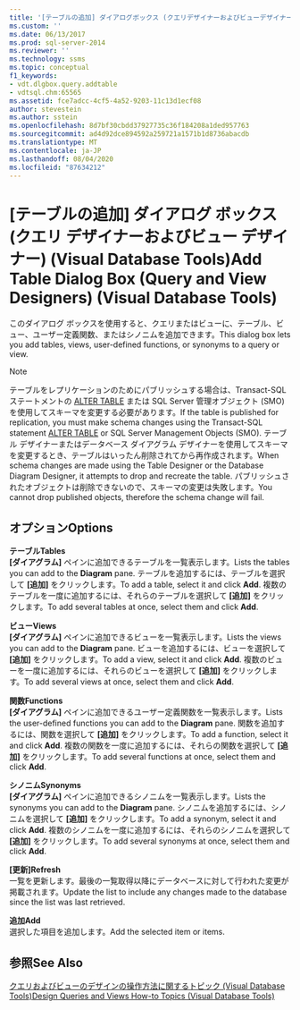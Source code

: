 ```yaml
---
title: '[テーブルの追加] ダイアログボックス (クエリデザイナーおよびビューデザイナー) (Visual Database Tools) |Microsoft Docs'
ms.custom: ''
ms.date: 06/13/2017
ms.prod: sql-server-2014
ms.reviewer: ''
ms.technology: ssms
ms.topic: conceptual
f1_keywords:
- vdt.dlgbox.query.addtable
- vdtsql.chm:65565
ms.assetid: fce7adcc-4cf5-4a52-9203-11c13d1ecf08
author: stevestein
ms.author: sstein
ms.openlocfilehash: 8d7bf30cbdd37927735c36f184208a1ded957763
ms.sourcegitcommit: ad4d92dce894592a259721a1571b1d8736abacdb
ms.translationtype: MT
ms.contentlocale: ja-JP
ms.lasthandoff: 08/04/2020
ms.locfileid: "87634212"
---
```

# <a name="add-table-dialog-box-query-and-view-designers-visual-database-tools"></a><span data-ttu-id="8a354-102">[テーブルの追加] ダイアログ ボックス (クエリ デザイナーおよびビュー デザイナー) (Visual Database Tools)</span><span class="sxs-lookup"><span data-stu-id="8a354-102">Add Table Dialog Box (Query and View Designers) (Visual Database Tools)</span></span>
  <span data-ttu-id="8a354-103">このダイアログ ボックスを使用すると、クエリまたはビューに、テーブル、ビュー、ユーザー定義関数、またはシノニムを追加できます。</span><span class="sxs-lookup"><span data-stu-id="8a354-103">This dialog box lets you add tables, views, user-defined functions, or synonyms to a query or view.</span></span>  
  
> [!NOTE]  
>  <span data-ttu-id="8a354-104">テーブルをレプリケーションのためにパブリッシュする場合は、Transact-SQL ステートメントの [ALTER TABLE](/sql/t-sql/statements/alter-table-transact-sql) または SQL Server 管理オブジェクト (SMO) を使用してスキーマを変更する必要があります。</span><span class="sxs-lookup"><span data-stu-id="8a354-104">If the table is published for replication, you must make schema changes using the Transact-SQL statement [ALTER TABLE](/sql/t-sql/statements/alter-table-transact-sql) or SQL Server Management Objects (SMO).</span></span> <span data-ttu-id="8a354-105">テーブル デザイナーまたはデータベース ダイアグラム デザイナーを使用してスキーマを変更するとき、テーブルはいったん削除されてから再作成されます。</span><span class="sxs-lookup"><span data-stu-id="8a354-105">When schema changes are made using the Table Designer or the Database Diagram Designer, it attempts to drop and recreate the table.</span></span> <span data-ttu-id="8a354-106">パブリッシュされたオブジェクトは削除できないので、スキーマの変更は失敗します。</span><span class="sxs-lookup"><span data-stu-id="8a354-106">You cannot drop published objects, therefore the schema change will fail.</span></span>  
  
## <a name="options"></a><span data-ttu-id="8a354-107">オプション</span><span class="sxs-lookup"><span data-stu-id="8a354-107">Options</span></span>  
 <span data-ttu-id="8a354-108">**テーブル**</span><span class="sxs-lookup"><span data-stu-id="8a354-108">**Tables**</span></span>  
 <span data-ttu-id="8a354-109">**[ダイアグラム]** ペインに追加できるテーブルを一覧表示します。</span><span class="sxs-lookup"><span data-stu-id="8a354-109">Lists the tables you can add to the **Diagram** pane.</span></span> <span data-ttu-id="8a354-110">テーブルを追加するには、テーブルを選択して **[追加]** をクリックします。</span><span class="sxs-lookup"><span data-stu-id="8a354-110">To add a table, select it and click **Add**.</span></span> <span data-ttu-id="8a354-111">複数のテーブルを一度に追加するには、それらのテーブルを選択して **[追加]** をクリックします。</span><span class="sxs-lookup"><span data-stu-id="8a354-111">To add several tables at once, select them and click **Add**.</span></span>  
  
 <span data-ttu-id="8a354-112">**ビュー**</span><span class="sxs-lookup"><span data-stu-id="8a354-112">**Views**</span></span>  
 <span data-ttu-id="8a354-113">**[ダイアグラム]** ペインに追加できるビューを一覧表示します。</span><span class="sxs-lookup"><span data-stu-id="8a354-113">Lists the views you can add to the **Diagram** pane.</span></span> <span data-ttu-id="8a354-114">ビューを追加するには、ビューを選択して **[追加]** をクリックします。</span><span class="sxs-lookup"><span data-stu-id="8a354-114">To add a view, select it and click **Add**.</span></span> <span data-ttu-id="8a354-115">複数のビューを一度に追加するには、それらのビューを選択して **[追加]** をクリックします。</span><span class="sxs-lookup"><span data-stu-id="8a354-115">To add several views at once, select them and click **Add**.</span></span>  
  
 <span data-ttu-id="8a354-116">**関数**</span><span class="sxs-lookup"><span data-stu-id="8a354-116">**Functions**</span></span>  
 <span data-ttu-id="8a354-117">**[ダイアグラム]** ペインに追加できるユーザー定義関数を一覧表示します。</span><span class="sxs-lookup"><span data-stu-id="8a354-117">Lists the user-defined functions you can add to the **Diagram** pane.</span></span> <span data-ttu-id="8a354-118">関数を追加するには、関数を選択して **[追加]** をクリックします。</span><span class="sxs-lookup"><span data-stu-id="8a354-118">To add a function, select it and click **Add**.</span></span> <span data-ttu-id="8a354-119">複数の関数を一度に追加するには、それらの関数を選択して **[追加]** をクリックします。</span><span class="sxs-lookup"><span data-stu-id="8a354-119">To add several functions at once, select them and click **Add**.</span></span>  
  
 <span data-ttu-id="8a354-120">**シノニム**</span><span class="sxs-lookup"><span data-stu-id="8a354-120">**Synonyms**</span></span>  
 <span data-ttu-id="8a354-121">**[ダイアグラム]** ペインに追加できるシノニムを一覧表示します。</span><span class="sxs-lookup"><span data-stu-id="8a354-121">Lists the synonyms you can add to the **Diagram** pane.</span></span> <span data-ttu-id="8a354-122">シノニムを追加するには、シノニムを選択して **[追加]** をクリックします。</span><span class="sxs-lookup"><span data-stu-id="8a354-122">To add a synonym, select it and click **Add**.</span></span> <span data-ttu-id="8a354-123">複数のシノニムを一度に追加するには、それらのシノニムを選択して **[追加]** をクリックします。</span><span class="sxs-lookup"><span data-stu-id="8a354-123">To add several synonyms at once, select them and click **Add**.</span></span>  
  
 <span data-ttu-id="8a354-124">**[更新]**</span><span class="sxs-lookup"><span data-stu-id="8a354-124">**Refresh**</span></span>  
 <span data-ttu-id="8a354-125">一覧を更新します。最後の一覧取得以降にデータベースに対して行われた変更が掲載されます。</span><span class="sxs-lookup"><span data-stu-id="8a354-125">Update the list to include any changes made to the database since the list was last retrieved.</span></span>  
  
 <span data-ttu-id="8a354-126">**追加**</span><span class="sxs-lookup"><span data-stu-id="8a354-126">**Add**</span></span>  
 <span data-ttu-id="8a354-127">選択した項目を追加します。</span><span class="sxs-lookup"><span data-stu-id="8a354-127">Add the selected item or items.</span></span>  
  
## <a name="see-also"></a><span data-ttu-id="8a354-128">参照</span><span class="sxs-lookup"><span data-stu-id="8a354-128">See Also</span></span>  
 [<span data-ttu-id="8a354-129">クエリおよびビューのデザインの操作方法に関するトピック (Visual Database Tools)</span><span class="sxs-lookup"><span data-stu-id="8a354-129">Design Queries and Views How-to Topics &#40;Visual Database Tools&#41;</span></span>](visual-database-tools.md)  
  
  
